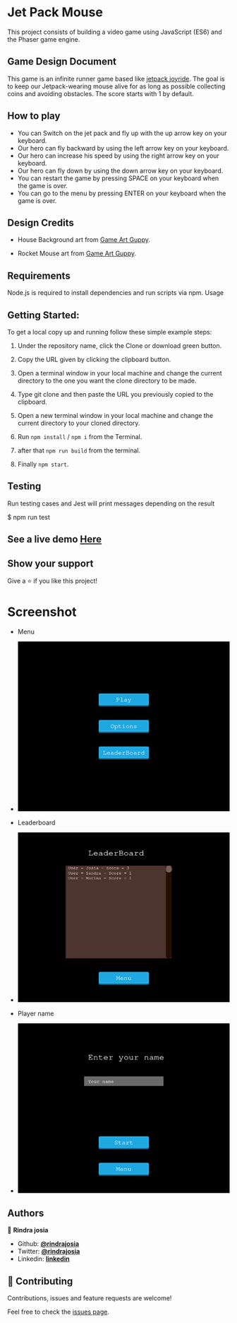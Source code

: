 # Jet Pack Mouse
This project consists of building a video game using JavaScript (ES6) and the Phaser game engine.
## Game Design Document
This game is an infinite runner game based like [jetpack joyride](https://fr.wikipedia.org/wiki/Jetpack_Joyride).
The goal is to keep our Jetpack-wearing mouse alive for as long as possible collecting coins and avoiding obstacles.
The score starts with 1 by default.

## How to play
* You can Switch on the jet pack and fly up with the up arrow key on your keyboard.
* Our hero can fly backward by using the left arrow key on your keyboard.
* Our hero can increase his speed by using the right arrow key on your keyboard.
* Our hero can fly down by using the down arrow key on your keyboard.
* You can restart the game by pressing SPACE on your keyboard when the game is over.
* You can go to the menu by pressing ENTER on your keyboard when the game is over.

## Design Credits

* House Background art from [Game Art Guppy]( https://www.gameartguppy.com/).

* Rocket Mouse art from [Game Art Guppy]( https://www.gameartguppy.com/).

## Requirements

Node.js is required to install dependencies and run scripts via npm.
Usage

## Getting Started:

To get a local copy up and running follow these simple example steps:

1. Under the repository name, click the Clone or download green button.

2. Copy the URL given by clicking the clipboard button.


3. Open a terminal window in your local machine and change the current directory to the one you
   want the clone directory to be made.

4. Type  git clone and then paste the URL you previously copied to the clipboard.

5. Open a new terminal window in your local machine and change the current directory to your
   cloned directory.

6. Run `npm install` / `npm i` from the Terminal.

7. after that `npm run build` from the terminal.

8. Finally `npm start`.

## Testing

Run testing cases and Jest will print messages depending on the result

  $ npm run test

## See a live demo [Here](https://fierce-ravine-52975.herokuapp.com/)

## Show your support
Give a ⭐️ if you like this project!

# Screenshot

* Menu
* ![screenshot](./docx/1.png)

* Leaderboard
* ![screenshot](./docx/2.png)

* Player name
* ![screenshot](./docx/3.png)


## Authors

👤 **Rindra josia**

* Github: **[@rindrajosia](https://github.com/rindrajosia)**
* Twitter: **[@rindrajosia](https://twitter.com/josia_rindra)**
* Linkedin: **[linkedin](https://www.linkedin.com/in/rindra-josia-99b2111a2/)**

## 🤝 Contributing

Contributions, issues and feature requests are welcome!

Feel free to check the [issues page](https://github.com/rindrajosia/rpg_js/issues).
